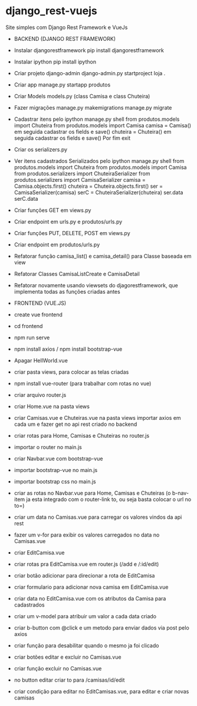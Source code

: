# django_rest-vuejs
Site simples com Django Rest Framework e VueJs

- BACKEND (DJANGO REST FRAMEWORK)

- Instalar djangorestframework
pip install djangorestframework

- Instalar ipython
pip install ipython

- Criar projeto django-admin
django-admin.py startproject loja .

- Criar app
manage.py startapp produtos

- Criar Models
models.py (class Camisa e class Chuteira)

- Fazer migrações
manage.py makemigrations
manage.py migrate

- Cadastrar itens pelo ipython
manage.py shell
from produtos.models import Chuteira
from produtos.models import Camisa
camisa = Camisa() em seguida cadastrar os fields e save()
chuteira = Chuteira() em seguida cadastrar os fields e save()
Por fim exit

- Criar os serializers.py

- Ver itens cadastrados Serializados pelo ipython
manage.py shell
from produtos.models import Chuteira
from produtos.models import Camisa
from produtos.serializers import ChuteiraSerializer
from produtos.serializers import CamisaSerializer
camisa = Camisa.objects.first()
chuteira = Chuteira.objects.first()
ser = CamisaSerializer(camisa)
serC = ChuteiraSerializer(chuteira)
ser.data
serC.data

- Criar funções GET em views.py

- Criar endpoint em urls.py e produtos/urls.py

- Criar funções PUT, DELETE, POST em views.py

- Criar endpoint em produtos/urls.py

- Refatorar função camisa_list() e camisa_detail() para Classe baseada em view

- Refatorar Classes CamisaListCreate e CamisaDetail

- Refatorar novamente usando viewsets do djagorestframework, que implementa todas as funções criadas antes



- FRONTEND (VUE.JS)

- create vue frontend

- cd frontend

- npm run serve

- npm install axios / npm install bootstrap-vue

- Apagar HellWorld.vue

- criar pasta views, para colocar as telas criadas

- npm install vue-router (para trabalhar com rotas no vue)

- criar arquivo router.js

- criar Home.vue na pasta views

- criar Camisas.vue e Chuteiras.vue na pasta views importar axios em cada um e fazer get no api rest criado no backend

- criar rotas para Home, Camisas e Chuteiras no router.js

- importar o router no main.js

- criar Navbar.vue com bootstrap-vue

- importar bootstrap-vue no main.js

- importar bootstrap css no main.js

- criar as rotas no Navbar.vue para Home, Camisas e Chuteiras 
(o b-nav-item ja esta integrado com o router-link to, ou seja basta colocar o url no to=)

- criar um data no Camisas.vue para carregar os valores vindos da api rest

- fazer um v-for para exibir os valores carregados no data no Camisas.vue

- criar EditCamisa.vue

- criar rotas pra EditCamisa.vue em router.js (/add e /:id/edit)

- criar botão adicionar para direcionar a rota de EditCamisa

- criar formulario para adicionar nova camisa em EditCamisa.vue

- criar data no EditCamisa.vue com os atributos da Camisa para cadastrados

- criar um v-model para atribuir um valor a cada data criado

- criar b-button com @click e um metodo para enviar dados via post pelo axios

- criar função para desabilitar quando o mesmo ja foi clicado

- criar botões editar e excluir no Camisas.vue

- criar função excluir no Camisas.vue

- no button editar criar to para /camisas/id/edit

- criar condição para editar no EditCamisas.vue, para editar e criar novas camisas
